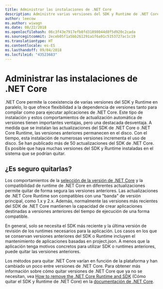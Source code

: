 ```yaml
---
title: Administrar las instalaciones de .NET Core
description: Administre varias versiones del SDK y Runtime de .NET Core en el equipo, y trabaje con las estrategias de instalación en paralelo.
author: leecow
ms.author: wiwagn
ms.date: 08/22/2018
ms.openlocfilehash: 06c3f43e7917efb8fd31898044d8f5d920c2cada
ms.sourcegitcommit: 2eceb05f1a5bb261291a1f6a91c5153727ac1c19
ms.translationtype: HT
ms.contentlocale: es-ES
ms.lasthandoff: 09/04/2018
ms.locfileid: "43523683"
---
```

# <a name="manage-net-core-installations"></a>Administrar las instalaciones de .NET Core

.NET Core permite la coexistencia de varias versiones del SDK y Runtime en paralelo, lo que ofrece flexibilidad a la dependencia de versiones tanto para compilar como para ejecutar aplicaciones de .NET Core. Este tipo de instalación y estos comportamientos de actualización automática de versiones tienen importantes ventajas, pero una destacada desventaja. A medida que se instalan las actualizaciones del SDK de .NET Core o .NET Core Runtime, las versiones anteriores permanecen en el disco. Con el tiempo, esta instalación de numerosas versiones incrementa el uso de disco. Se han publicado más de 50 actualizaciones del SDK de .NET Core. Es posible que haya muchas versiones del SDK y Runtime instaladas en el sistema que se podrían quitar.

## <a name="safe-to-remove"></a>¿Es seguro quitarlas?

Los comportamientos de la [selección de la versión de .NET Core](selection.md) y la compatibilidad de runtime de .NET Core en diferentes actualizaciones permite quitar de forma segura las versiones anteriores. Las actualizaciones de .NET Core Runtime son compatibles con una "banda" de versión principal, como 1.x y 2.x. Además, normalmente las versiones más recientes del SDK de .NET Core mantienen la capacidad de crear aplicaciones destinadas a versiones anteriores del tiempo de ejecución de una forma compatible.

En general, solo se necesita el SDK más reciente y la última versión de revisión de los runtimes necesarios para la aplicación. Los casos en los que se conservan versiones anteriores del SDK o Runtime incluyen el mantenimiento de aplicaciones basadas en project.json.  A menos que la aplicación tenga motivos concretos para utilizar SDK o runtimes anteriores, puede quitar las versiones anteriores.

Los métodos para quitar .NET Core varían en función de la plataforma y han cambiado un poco entre versiones de .NET Core. Para obtener más información sobre cómo quitar versiones de .NET Core que ya no se necesitan, vea [How to remove the .NET Core Runtime and SDK](remove-runtime-sdk-versions.md) (Cómo quitar el SDK y Runtime de .NET Core) en la [documentación de .NET Core](../index.md).

